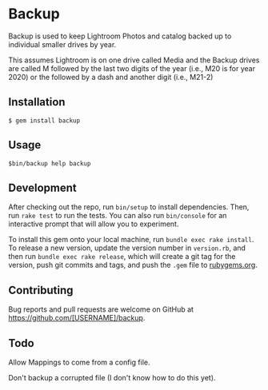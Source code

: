 # Backup

Backup is used to keep Lightroom Photos and catalog backed up to individual smaller drives by year.

This assumes Lightroom is on one drive called Media and the Backup drives are called M followed by the last two digits of the year (i.e., M20 is for year 2020) or the followed by a dash and another digit (i.e., M21-2)



## Installation

    $ gem install backup

## Usage

    $bin/backup help backup

## Development

After checking out the repo, run `bin/setup` to install dependencies. Then, run `rake test` to run the tests. You can also run `bin/console` for an interactive prompt that will allow you to experiment.

To install this gem onto your local machine, run `bundle exec rake install`. To release a new version, update the version number in `version.rb`, and then run `bundle exec rake release`, which will create a git tag for the version, push git commits and tags, and push the `.gem` file to [rubygems.org](https://rubygems.org).

## Contributing

Bug reports and pull requests are welcome on GitHub at https://github.com/[USERNAME]/backup.

## Todo

Allow Mappings to come from a config file.

Don't backup a corrupted file (I don't know how to do this yet).
